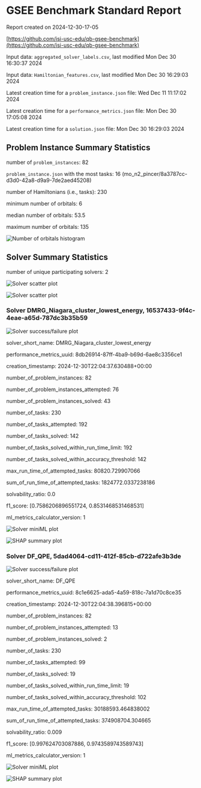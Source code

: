 # GSEE Benchmark Standard Report

Report created on 2024-12-30-17-05

[https://github.com/isi-usc-edu/qb-gsee-benchmark](https://github.com/isi-usc-edu/qb-gsee-benchmark)

Input data: `aggregated_solver_labels.csv`, last modified Mon Dec 30 16:30:37 2024

Input data: `Hamiltonian_features.csv`, last modified Mon Dec 30 16:29:03 2024

Latest creation time for a `problem_instance.json` file: Wed Dec 11 11:17:02 2024

Latest creation time for a `performance_metrics.json` file: Mon Dec 30 17:05:08 2024

Latest creation time for a `solution.json` file: Mon Dec 30 16:29:03 2024

## Problem Instance Summary Statistics

number of `problem_instances`: 82

`problem_instance.json` with the most tasks: 16 (mo_n2_pincer/8a3787cc-d3d0-42a8-d9a9-7de2aed45208)

number of Hamiltonians (i.e., tasks): 230

minimum number of orbitals: 6

median number of orbitals: 53.5

maximum number of orbitals: 135

![Number of orbitals histogram](num_orbitals_histogram.png)

## Solver Summary Statistics

number of unique participating solvers: 2

![Solver scatter plot](solver_num_orbs_vs_runtime_scatter_plot.png)

![Solver scatter plot](solver_num_orbs_vs_log_runtime_scatter_plot.png)

### Solver DMRG_Niagara_cluster_lowest_energy, 16537433-9f4c-4eae-a65d-787dc3b35b59

![Solver success/failure plot](solver_16537433-9f4c-4eae-a65d-787dc3b35b59_plot.png)

solver_short_name: DMRG_Niagara_cluster_lowest_energy

performance_metrics_uuid: 8db26914-87ff-4ba9-b69d-6ae8c3356ce1

creation_timestamp: 2024-12-30T22:04:37.630488+00:00

number_of_problem_instances: 82

number_of_problem_instances_attempted: 76

number_of_problem_instances_solved: 43

number_of_tasks: 230

number_of_tasks_attempted: 192

number_of_tasks_solved: 142

number_of_tasks_solved_within_run_time_limit: 192

number_of_tasks_solved_within_accuracy_threshold: 142

max_run_time_of_attempted_tasks: 80820.729907066

sum_of_run_time_of_attempted_tasks: 1824772.0337238186

solvability_ratio: 0.0

f1_score: [0.7586206896551724, 0.8531468531468531]

ml_metrics_calculator_version: 1

![Solver miniML plot](plot_solver_16537433-9f4c-4eae-a65d-787dc3b35b59.png)

![SHAP summary plot](shap_summary_plot_solver_16537433-9f4c-4eae-a65d-787dc3b35b59.png)

### Solver DF_QPE, 5dad4064-cd11-412f-85cb-d722afe3b3de

![Solver success/failure plot](solver_5dad4064-cd11-412f-85cb-d722afe3b3de_plot.png)

solver_short_name: DF_QPE

performance_metrics_uuid: 8c1e6625-ada5-4a59-818c-7a1d70c8ce35

creation_timestamp: 2024-12-30T22:04:38.396815+00:00

number_of_problem_instances: 82

number_of_problem_instances_attempted: 13

number_of_problem_instances_solved: 2

number_of_tasks: 230

number_of_tasks_attempted: 99

number_of_tasks_solved: 19

number_of_tasks_solved_within_run_time_limit: 19

number_of_tasks_solved_within_accuracy_threshold: 102

max_run_time_of_attempted_tasks: 30188593.464838002

sum_of_run_time_of_attempted_tasks: 374908704.304665

solvability_ratio: 0.009

f1_score: [0.997624703087886, 0.9743589743589743]

ml_metrics_calculator_version: 1

![Solver miniML plot](plot_solver_5dad4064-cd11-412f-85cb-d722afe3b3de.png)

![SHAP summary plot](shap_summary_plot_solver_5dad4064-cd11-412f-85cb-d722afe3b3de.png)

